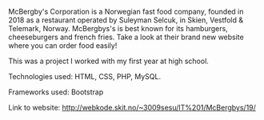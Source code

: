 McBergby's Corporation is a Norwegian fast food company, founded in 2018 as a restaurant operated by Suleyman Selcuk, in Skien, Vestfold & Telemark, Norway.  McBergbys's is best known for its hamburgers, cheeseburgers and french fries. Take a look at their brand new website where you can order food easily!

This was a project I worked with my first year at high school.

Technologies used: HTML, CSS, PHP, MySQL.

Frameworks used: Bootstrap

Link to website:
http://webkode.skit.no/~3009sesu/IT%201/McBergbys/19/
